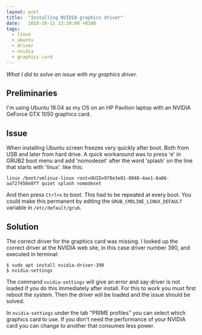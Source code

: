 ```yaml
---
layout: post
title:  "Installing NVIDIA graphics driver"
date:   2018-10-11 23:30:00 +0200
tags:   
  - linux
  - ubuntu
  - driver
  - nvidia
  - graphics card
---
```

*What I did to solve an issue with my graphics driver.*

## Preliminaries
I'm using Ubuntu 18.04 as my OS on an HP Pavilion laptop with an NVIDIA GeForce GTX 1050 graphics card.

## Issue
When installing Ubuntu screen freezes very quickly after boot. Both from USB and later from hard drive. A quick workaround was to press 'e' in GRUB2 boot menu and add 'nomodeset' after the word 'splash' on the line that starts with 'linux'. like this:
```
linux /boot/vmlinuz-linux root=UUID=978e3e81-8048-4ae1-8a06-aa727458e8ff quiet splash nomodeset
```
And then press `Ctrl+x` to boot. This had to be repeated at every boot. You could make this permanent by editing the `GRUB_CMDLINE_LINUX_DEFAULT` variable in `/etc/default/grub`.

## Solution
The correct driver for the graphics card was missing. I looked up the correct driver at the NVIDIA web site, in this case driver number 390, and executed in terminal:
```console
$ sudo apt install nvidia-driver-390
$ nvidia-settings
```

The command `nvidia-settings` will give an error and say driver is not loaded if you do this immediately after install. For this to work you must first reboot the system. Then the driver will be loaded and the issue should be solved.

In `nvidia-settings` under the tab "PRIME profiles" you can select which graphics card to use. If you don't need the performance of your NVIDIA card you can change to another that consumes less power.
